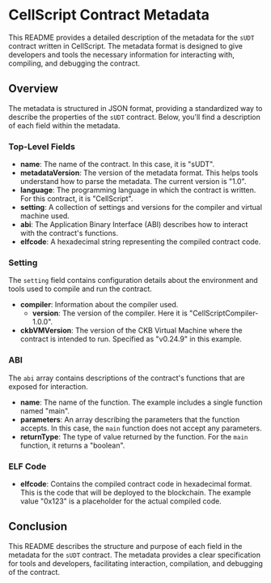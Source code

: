 # CellScript Contract Metadata

This README provides a detailed description of the metadata for the `sUDT` contract written in CellScript. The metadata format is designed to give developers and tools the necessary information for interacting with, compiling, and debugging the contract.

## Overview

The metadata is structured in JSON format, providing a standardized way to describe the properties of the `sUDT` contract. Below, you'll find a description of each field within the metadata.

### Top-Level Fields

- **name**: The name of the contract. In this case, it is "sUDT".
- **metadataVersion**: The version of the metadata format. This helps tools understand how to parse the metadata. The current version is "1.0".
- **language**: The programming language in which the contract is written. For this contract, it is "CellScript".
- **setting**: A collection of settings and versions for the compiler and virtual machine used.
- **abi**: The Application Binary Interface (ABI) describes how to interact with the contract's functions.
- **elfcode**: A hexadecimal string representing the compiled contract code.

### Setting

The `setting` field contains configuration details about the environment and tools used to compile and run the contract.

- **compiler**: Information about the compiler used.
  - **version**: The version of the compiler. Here it is "CellScriptCompiler-1.0.0".
- **ckbVMVersion**: The version of the CKB Virtual Machine where the contract is intended to run. Specified as "v0.24.9" in this example.

### ABI

The `abi` array contains descriptions of the contract's functions that are exposed for interaction.

- **name**: The name of the function. The example includes a single function named "main".
- **parameters**: An array describing the parameters that the function accepts. In this case, the `main` function does not accept any parameters.
- **returnType**: The type of value returned by the function. For the `main` function, it returns a "boolean".

### ELF Code

- **elfcode**: Contains the compiled contract code in hexadecimal format. This is the code that will be deployed to the blockchain. The example value "0x123" is a placeholder for the actual compiled code.

## Conclusion

This README describes the structure and purpose of each field in the metadata for the `sUDT` contract. The metadata provides a clear specification for tools and developers, facilitating interaction, compilation, and debugging of the contract.